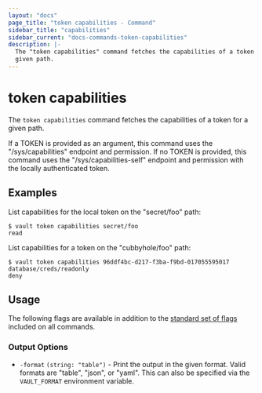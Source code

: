 ```yaml
---
layout: "docs"
page_title: "token capabilities - Command"
sidebar_title: "capabilities"
sidebar_current: "docs-commands-token-capabilities"
description: |-
  The "token capabilities" command fetches the capabilities of a token for a
  given path.
---
```


# token capabilities

The `token capabilities` command fetches the capabilities of a token for a given
path.

If a TOKEN is provided as an argument, this command uses the "/sys/capabilities"
endpoint and permission. If no TOKEN is provided, this command uses the
"/sys/capabilities-self" endpoint and permission with the locally authenticated
token.

## Examples

List capabilities for the local token on the "secret/foo" path:

```text
$ vault token capabilities secret/foo
read
```

List capabilities for a token on the "cubbyhole/foo" path:

```text
$ vault token capabilities 96ddf4bc-d217-f3ba-f9bd-017055595017 database/creds/readonly
deny
```

## Usage

The following flags are available in addition to the [standard set of
flags](/docs/commands/index.html) included on all commands.

### Output Options

- `-format` `(string: "table")` - Print the output in the given format. Valid
  formats are "table", "json", or "yaml". This can also be specified via the
  `VAULT_FORMAT` environment variable.